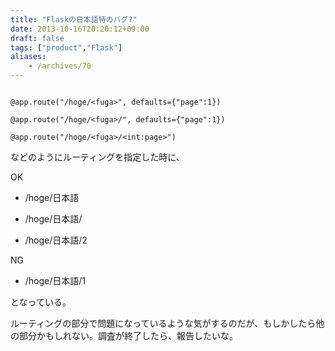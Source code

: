 ```yaml
---
title: "Flaskの日本語特のバグ?"
date: 2013-10-16T20:20:12+09:00
draft: false
tags: ["product","Flask"]
aliases:
    - /archives/70
---
```


~~~~{.python}
@app.route("/hoge/<fuga>", defaults={"page":1})
@app.route("/hoge/<fuga>/", defaults={"page":1})
@app.route("/hoge/<fuga>/<int:page>")
~~~~
などのようにルーティングを指定した時に、

OK

* /hoge/日本語
* /hoge/日本語/
* /hoge/日本語/2

NG

* /hoge/日本語/1

となっている。
ルーティングの部分で問題になっているような気がするのだが、もしかしたら他の部分かもしれない。調査が終了したら、報告したいな。


